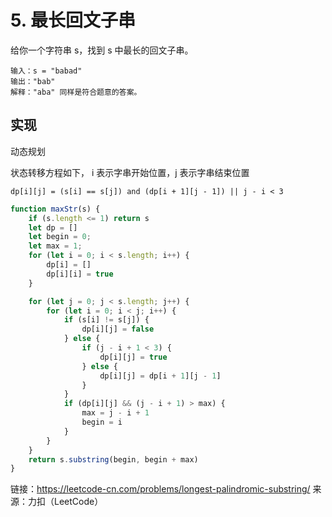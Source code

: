# 5. 最长回文子串

给你一个字符串 s，找到 s 中最长的回文子串。

```text
输入：s = "babad"
输出："bab"
解释："aba" 同样是符合题意的答案。
```

## 实现

动态规划

状态转移方程如下， i 表示字串开始位置，j 表示字串结束位置

```text
dp[i][j] = (s[i] == s[j]) and (dp[i + 1][j - 1]) || j - i < 3
```

```js
function maxStr(s) {
    if (s.length <= 1) return s
    let dp = []
    let begin = 0;
    let max = 1;
    for (let i = 0; i < s.length; i++) {
        dp[i] = []
        dp[i][i] = true
    }

    for (let j = 0; j < s.length; j++) {
        for (let i = 0; i < j; i++) {
            if (s[i] != s[j]) {
                dp[i][j] = false
            } else {
                if (j - i + 1 < 3) {
                    dp[i][j] = true
                } else {
                    dp[i][j] = dp[i + 1][j - 1]
                }
            }
            if (dp[i][j] && (j - i + 1) > max) {
                max = j - i + 1
                begin = i
            }
        }
    }
    return s.substring(begin, begin + max)
}

```

链接：https://leetcode-cn.com/problems/longest-palindromic-substring/
来源：力扣（LeetCode）

 
 <comment-comment/> 
 